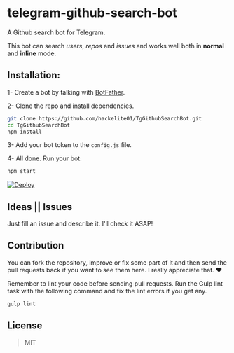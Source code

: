 # telegram-github-search-bot
A Github search bot for Telegram.

This bot can search *users*, *repos* and *issues* and works well both in **normal** and **inline** mode.

## Installation:

1- Create a bot by talking with [BotFather](https://telegram.me/botfather).

2- Clone the repo and install dependencies.

```bash
git clone https://github.com/hackelite01/TgGithubSearchBot.git
cd TgGithubSearchBot
npm install
```

3- Add your bot token to the `config.js` file.

4- All done. Run your bot:

```bash
npm start
```
[![Deploy](https://www.herokucdn.com/deploy/button.svg)](https://heroku.com/deploy?template=https://github.com/hackelite01/TgGithubSearchBot)

## Ideas || Issues
Just fill an issue and describe it. I'll check it ASAP!


## Contribution

You can fork the repository, improve or fix some part of it and then send the pull requests back if you want to see them here. I really appreciate that. :heart:

Remember to lint your code before sending pull requests. Run the Gulp lint task with the following command and fix the lint errors if you get any.

```bash
gulp lint
```


## License
> MIT
